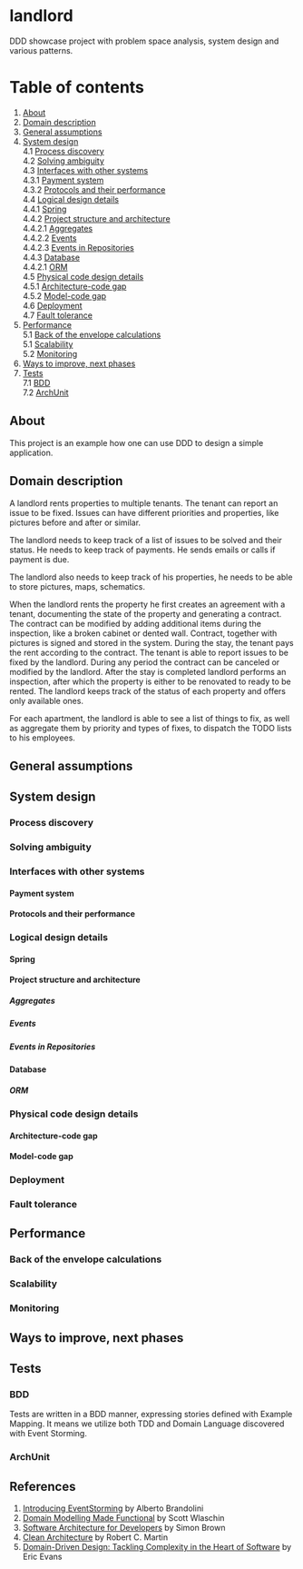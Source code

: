 # landlord
DDD showcase project with problem space analysis, system design and various patterns.

# Table of contents

1. [About](#about)
2. [Domain description](#domain-description)
3. [General assumptions](#general-assumptions)
4. [System design](#system-design)  
  4.1 [Process discovery](#process-discovery)  
  4.2 [Solving ambiguity](#solving-ambiguity)  
  4.3 [Interfaces with other systems](#interfaces-with-other-systems)  
   4.3.1 [Payment system](#payment-system)  
   4.3.2 [Protocols and their performance](#protocols-and-their-performance)  
  4.4 [Logical design details](#logical-design-details)  
    4.4.1 [Spring](#spring)  
    4.4.2 [Project structure and architecture](#project-structure-and-architecture)  
      4.4.2.1 [Aggregates](#aggregates)  
      4.4.2.2 [Events](#events)  
      4.4.2.3 [Events in Repositories](#events-in-repositories)  
    4.4.3 [Database](#database)  
      4.4.2.1 [ORM](#orm)  
   4.5 [Physical code design details](#physical-code-design-details)  
      4.5.1 [Architecture-code gap](#architecture-code-gap)    
      4.5.2 [Model-code gap](#model-code-gap)  
   4.6 [Deployment](#deployment)  
   4.7 [Fault tolerance](#fault-tolerance)
5. [Performance](#performance)  
   5.1 [Back of the envelope calculations](#back-of-the-envelope-calculations)  
   5.1 [Scalability](#scalability)  
   5.2 [Monitoring](#monitoring)
6. [Ways to improve, next phases](#ways-to-improve-next-phases)    
7. [Tests](#tests)    
   7.1 [BDD](#bdd)  
   7.2 [ArchUnit](#archunit)
     
## About

This project is an example how one can use DDD to design a simple application.

## Domain description

A landlord rents properties to multiple tenants.
The tenant can report an issue to be fixed. Issues can have different priorities and properties, like pictures before and after or similar.

The landlord needs to keep track of a list of issues to be solved and their status. He needs to keep track of payments. He sends emails or calls if payment is due.

The landlord also needs to keep track of his properties, he needs to be able to store pictures, maps, schematics.

When the landlord rents the property he first creates an agreement with a tenant, documenting the state of the property and generating a contract.
The contract can be modified by adding additional items during the inspection, like a broken cabinet or dented wall.
Contract, together with pictures is signed and stored in the system.
During the stay, the tenant pays the rent according to the contract.
The tenant is able to report issues to be fixed by the landlord. During any period the contract can be canceled or modified by the landlord.
After the stay is completed landlord performs an inspection, after which the property is either to be renovated to ready to be rented. The landlord keeps track of the status of each property and offers only available ones.

For each apartment, the landlord is able to see a list of things to fix, as well as aggregate them by priority and types of fixes, to dispatch the TODO lists to his employees.

## General assumptions
## System design  
### Process discovery  
### Solving ambiguity
### Interfaces with other systems  
#### Payment system
#### Protocols and their performance  
### Logical design details
#### Spring
#### Project structure and architecture  
##### Aggregates
##### Events
##### Events in Repositories  
#### Database
##### ORM
### Physical code design details
#### Architecture-code gap
#### Model-code gap
### Deployment
### Fault tolerance
## Performance
### Back of the envelope calculations  
### Scalability
### Monitoring

## Ways to improve, next phases

## Tests    

### BDD  
Tests are written in a BDD manner, expressing stories defined with Example Mapping.
It means we utilize both TDD and Domain Language discovered with Event Storming.

### ArchUnit

## References

1. [Introducing EventStorming](https://leanpub.com/introducing_eventstorming) by Alberto Brandolini
2. [Domain Modelling Made Functional](https://pragprog.com/book/swdddf/domain-modeling-made-functional) by Scott Wlaschin
3. [Software Architecture for Developers](https://softwarearchitecturefordevelopers.com) by Simon Brown
4. [Clean Architecture](https://www.amazon.com/Clean-Architecture-Craftsmans-Software-Structure/dp/0134494164) by Robert C. Martin
5. [Domain-Driven Design: Tackling Complexity in the Heart of Software](https://www.amazon.com/Domain-Driven-Design-Tackling-Complexity-Software/dp/0321125215) by Eric Evans